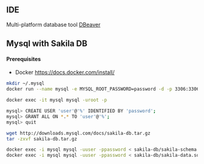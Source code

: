 ## IDE

Multi-platform database tool [DBeaver](http://dbeaver.jkiss.org/)


## Mysql with Sakila DB
#### Prerequisites
- Docker https://docs.docker.com/install/

```bash
mkdir ~/.mysql
docker run --name mysql -e MYSQL_ROOT_PASSWORD=password -d -p 3306:3306 -v ~/.mysql:/var/lib/mysql mysql:5.7

docker exec -it mysql mysql -uroot -p

mysql> CREATE USER 'user'@'%' IDENTIFIED BY 'password';
mysql> GRANT ALL ON *.* TO 'user'@'%';
mysql> quit

wget http://downloads.mysql.com/docs/sakila-db.tar.gz
tar -zxvf sakila-db.tar.gz

docker exec -i mysql mysql -uuser -ppassword < sakila-db/sakila-schema.sql
docker exec -i mysql mysql -uuser -ppassword < sakila-db/sakila-data.sql
```